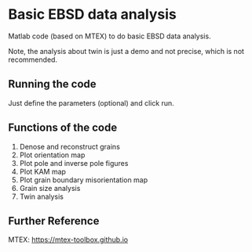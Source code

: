 # Basic EBSD data analysis

Matlab code (based on MTEX) to do basic EBSD data analysis.

Note, the analysis about twin is just a demo and not precise, which is not recommended.


Running the code
-----------------------------------------------------------------------------------------
Just define the parameters (optional) and click run.


Functions of the code
-----------------------------------------------------------------------------------------
1. Denose and reconstruct grains
2. Plot orientation map
3. Plot pole and inverse pole figures
4. Plot KAM map
5. Plot grain boundary misorientation map
6. Grain size analysis
7. Twin analysis


Further Reference
-----------------------------------------------------------------------------------------
MTEX: https://mtex-toolbox.github.io
